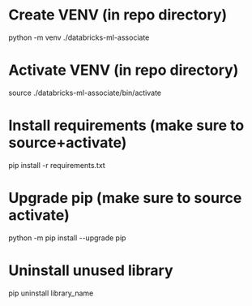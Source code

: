 # Create VENV (in repo directory)
python -m venv ./databricks-ml-associate

# Activate VENV (in repo directory)
source ./databricks-ml-associate/bin/activate

# Install requirements (make sure to source+activate)
pip install -r requirements.txt

# Upgrade pip (make sure to source activate)
python -m pip install --upgrade pip

# Uninstall unused library
pip uninstall library_name